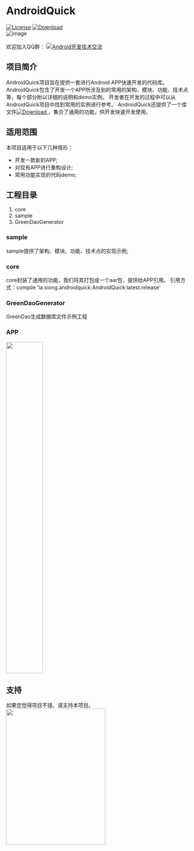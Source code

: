 # AndroidQuick
[![License](https://img.shields.io/badge/license-Apache%202-green.svg)](https://www.apache.org/licenses/LICENSE-2.0)
[![Download](https://api.bintray.com/packages/ddnosh/maven/AndroidQuick/images/download.svg) ](https://bintray.com/ddnosh/maven/AndroidQuick/_latestVersion)  
![image](https://github.com/ddnosh/AndroidQuick/blob/master/logo.png)  
<br />
欢迎加入QQ群：
<a target="_blank" href="//shang.qq.com/wpa/qunwpa?idkey=5867e988b85eecbb8c50bedab9810624fc017ce71098ae9394e7c935a4125281"><img border="0" src="http://pub.idqqimg.com/wpa/images/group.png" alt="Android开发技术交流" title="Android开发技术交流"></a>

## 项目简介
AndroidQuick项目旨在提供一套进行Android APP快速开发的代码库。 
AndroidQuick包含了开发一个APP所涉及到的常用的架构、模块、功能、技术点等，每个部分附以详细的说明和demo实例。
开发者在开发的过程中可以从AndroidQuick项目中找到常用的实例进行参考。
AndroidQuick还提供了一个库文件[![Download](https://api.bintray.com/packages/ddnosh/maven/AndroidQuick/images/download.svg) ](https://bintray.com/ddnosh/maven/AndroidQuick/_latestVersion) ，集合了通用的功能，供开发快速开发使用。

## 适用范围
本项目适用于以下几种情形：
- 开发一款新的APP;
- 对现有APP进行重构设计;
- 常用功能实现的代码demo;

## 工程目录
1. core
2. sample
3. GreenDaoGenerator
### sample
sample提供了架构、模块、功能、技术点的实现示例;
### core
core封装了通用的功能，我们将其打包成一个aar包，提供给APP引用。
引用方式：compile 'la.xiong.androidquick:AndroidQuick:latest.release'
### GreenDaoGenerator
GreenDao生成数据库文件示例工程

### APP
<img src="https://raw.githubusercontent.com/ddnosh/AndroidQuick/master/art/screenshot.jpg"  height="900" width="100">

## 支持
如果您觉得项目不错，请支持本项目。  
<img src="https://github.com/ddnosh/AndroidQuick/blob/master/art/wxskm.jpg"  height="370" width="270">
